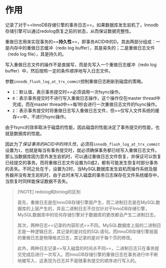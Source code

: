 # 作用
记录了对于==InnoDB存储引擎的事务日志==。如果数据库发生宕机了，Innodb存储引擎可以通过redolog恢复之前的状态，从而保证数据完整性。

重做日志用来实现事务的==**持久性**==，即事务ACID中的D。其由两部分组成：一是内存中的重做日志缓冲（redo log buffer），其是易失的；二是重做日志文件（redo log file），其是持久的。

写入重做日志文件的操作不是直接写，而是先写入一个重做日志缓冲（redo log buffer）中，然后按照一定的条件顺序地写入日志文件。

参数`innodb_flush_log_at_trx_commit`控制重做日志刷新到磁盘的策略。

- `1`：默认值，表示事务提交时==必须调用一次fsync操作。
- `0`：表示事务提交时不进行写入重做日志操作，这个操作仅在master thread中完成，而在master thread中==每1秒会进行一次重做日志文件的fsync操作。
- `2`：表示事务提交时将重做日志写入重做日志文件，但==仅写入文件系统的缓存==中，不进行fsync操作。

由于fsync的效率取决于磁盘的性能，因此磁盘的性能决定了事务提交的性能，也就是数据库的性能。

因此为了*保证事务的ACID中的持久性*，必须将`innodb_flush_log_at_trx_commit`设置为`1`，也就是每当有事务提交时，就必须确保事务都已经写入重做日志文件。那么当数据库因为意外发生宕机时，可以通过重做日志文件恢复，并保证可以恢复已经提交的事务。而将重做日志文件设置为0或2，都有可能发生恢复时部分事务的丢失。不同之处在于，设置为2时，当MySQL数据库发生宕机而操作系统及服务器并没有发生宕机时，由于此时未写入磁盘的事务日志保存在文件系统缓存中，当恢复时同样能保证数据不丢失。

> [!NOTE] redolog和binlog的区别
> 
>首先，重做日志是在InnoDB存储引擎层产生，而二进制日志是在MySQL数据库的上层产生的，并且二进制日志不仅仅针对于InnoDB存储引擎，MySQL数据库中的任何存储引擎对于数据库的更改都会产生二进制日志。
>
> 其次，两种日志==记录的内容形式==不同。MySQL数据库上层的二进制日志是一种逻辑日志，其记录的是对应的SQL语句。而InnoDB存储引擎层面的重做日志是物理格式日志，其记录的是对于每个页的修改。
> 
>  此外，两种日志记录==写入磁盘的时间点不同==，二进制日志只在事务提交完成后进行一次写入。而InnoDB存储引擎的重做日志在事务进行中不断地被写入，这表现为日志并不是随事务提交的顺序进行写入的。

	